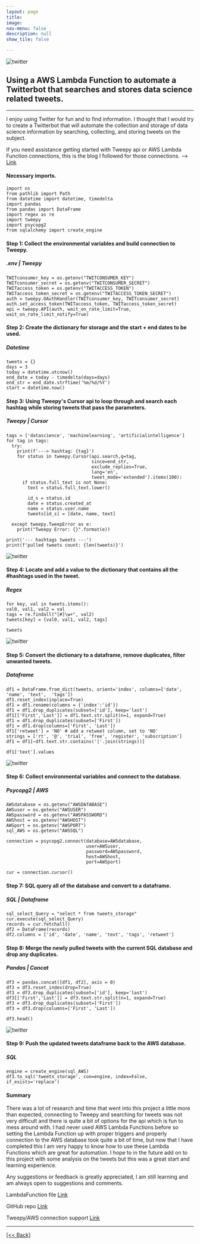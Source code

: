 ```yaml
---
layout: page
title:
image: 
nav-menu: false
description: null
show_tile: false

---
```


![twitter](/assets/images/TwitterBotHeader.png) <br>

## Using a AWS Lambda Function to automate a Twitterbot that searches and stores data science related tweets.

---

I enjoy using Twitter for fun and to find information.  I thought that I would try to create a Twitterbot that will automate the collection and storage of data science information by searching, collecting, and storing tweets on the subject.  

If you need assistance getting started with Tweepy api or AWS Lambda Function connections, this is the blog I followed for those connections. --> [Link]({{'https://dylancastillo.co/how-to-make-a-twitter-bot-for-free/'}})


#### Necessary imports.
```
import os
from pathlib import Path
from datetime import datetime, timedelta
import pandas
from pandas import DataFrame 
import regex as re
import tweepy
import psycopg2
from sqlalchemy import create_engine
```

#### Step 1: Collect the environmental variables and build connection to Tweepy.
##### .env | Tweepy 
```
TWITconsumer_key = os.getenv("TWITCONSUMER_KEY")
TWITconsumer_secret = os.getenv("TWITCONSUMER_SECRET")
TWITaccess_token = os.getenv("TWITACCESS_TOKEN")
TWITaccess_token_secret = os.getenv("TWITACCESS_TOKEN_SECRET")
auth = tweepy.OAuthHandler(TWITconsumer_key, TWITconsumer_secret)
auth.set_access_token(TWITaccess_token, TWITaccess_token_secret)
api = tweepy.API(auth, wait_on_rate_limit=True, wait_on_rate_limit_notify=True)
```

#### Step 2: Create the dictionary for storage and the start + end dates to be used.
##### Datetime
```
tweets = {}
days = 3
today = datetime.utcnow()
end_date = today - timedelta(days=days)
end_str = end_date.strftime('%m/%d/%Y')
start = datetime.now()
```

#### Step 3: Using Tweepy's Cursor api to loop through and search each hashtag while storing tweets that pass the parameters.
##### Tweepy | Cursor
```
tags = ['datascience', 'machinelearning', 'artificialintelligence']
for tag in tags:
  try:
    print(f'---> hashtag: {tag}')
    for status in tweepy.Cursor(api.search,q=tag,
                                since=end_str,   
                                exclude_replies=True,    
                                lang='en', 
                                tweet_mode='extended').items(100):
      if status.full_text is not None:
        text = status.full_text.lower()

        id_s = status.id
        date = status.created_at 
        name = status.user.name 
        tweets[id_s] = [date, name, text]

  except tweepy.TweepError as e: 
    print("Tweepy Error: {}".format(e))
    
print('--- hashtags tweets ---')
print(f'pulled tweets count: {len(tweets)}')
```
![twitter](/assets/images/TwitterBot1.png) <br>

#### Step 4: Locate and add a value to the dictionary that contains all the #hashtags used in the tweet.
##### Regex
```
for key, val in tweets.items():
val0, val1, val2 = val
tags = re.findall("[#]\w+", val2)
tweets[key] = [val0, val1, val2, tags]

tweets
```
![twitter](/assets/images/TwitterBot2.png) <br>

#### Step 5: Convert the dictionary to a dataframe, remove duplicates, filter unwanted tweets.
##### Dataframe
```
df1 = DataFrame.from_dict(tweets, orient='index', columns=['date', 'name', 'text',  'tags'])
df1.reset_index(inplace=True)
df1 = df1.rename(columns = {'index':'id'})
df1 = df1.drop_duplicates(subset=['id'], keep='last')
df1[['First','Last']] = df1.text.str.split(n=1, expand=True)
df1 = df1.drop_duplicates(subset=['First'])
df1 = df1.drop(columns=['First', 'Last'])
df1['retweet'] = 'NO' # add a retweet column, set to 'NO'
strings = ['rt', '@', 'trial', 'free', 'register', 'subscription'] 
df1 = df1[~df1.text.str.contains('|'.join(strings))]

df1['text'].values
```
![twitter](/assets/images/TwitterBot3.png) <br>

#### Step 6: Collect environmental variables and connect to the database.
##### Psycopg2 | AWS 
```
AWSdatabase = os.getenv("AWSDATABASE")
AWSuser = os.getenv("AWSUSER")
AWSpassword = os.getenv("AWSPASSWORD")
AWShost = os.getenv("AWSHOST")
AWSport = os.getenv("AWSPORT")
sql_AWS = os.getenv("AWSSQL")

connection = psycopg2.connect(database=AWSdatabase,
                              user=AWSuser,
                              password=AWSpassword,
                              host=AWShost,
                              port=AWSport)

cur = connection.cursor()
```

#### Step 7: SQL query all of the database and convert to a dataframe.
##### SQL | Dataframe 
```
sql_select_Query = "select * from tweets_storage"
cur.execute(sql_select_Query)
records = cur.fetchall()
df2 = DataFrame(records)
df2.columns = ['id', 'date', 'name', 'text', 'tags', 'retweet']
```

#### Step 8: Merge the newly pulled tweets with the current SQL database and drop any duplicates.
##### Pandas | Concat
```
df3 = pandas.concat([df1, df2], axis = 0)
df3 = df3.reset_index(drop=True)
df3 = df3.drop_duplicates(subset=['id'], keep='last')
df3[['First','Last']] = df3.text.str.split(n=1, expand=True)
df3 = df3.drop_duplicates(subset=['First'])
df3 = df3.drop(columns=['First', 'Last'])

df3.head()
```
![twitter](/assets/images/TwitterBot4.png) <br>

#### Step 9: Push the updated tweets dataframe back to the AWS database.
##### SQL 
```
engine = create_engine(sql_AWS)
df3.to_sql('tweets_storage', con=engine, index=False, if_exists='replace')
```

#### Summary
There was a lot of research and time that went into this project a little more than expected, connecting to Tweepy and searching for tweets was not very difficult and there is quite a bit of options for the api which is fun to mess around with.  I had never used AWS Lambda Functions before so setting the Lambda Function up with proper triggers and properly connection to the AWS database took quite a bit of time, but now that I have completed this I am very happy to know how to use these Lambda Functions which are great for automation.   I hope to in the future add on to this project with some analysis on the tweets but this was a great start and learning experience.

Any suggestions or feedback is greatly appreciated, I am still learning and am always open to suggestions and comments.

LambdaFunction file
[Link]({{'https://github.com/CVanchieri/DSPortfolio/blob/master/posts/TwitterBotAWSLambdaFunctionPost/lambda_function.py'}})

GitHub repo
[Link]({{'https://github.com/CVanchieri/DSPortfolio'}})

Tweepy/AWS connection support
[Link]({{'https://dylancastillo.co/how-to-make-a-twitter-bot-for-free/'}})







---
[[<< Back]](https://cvanchieri.github.io/DSPortfolio/TileA_MachineLearning.html)
